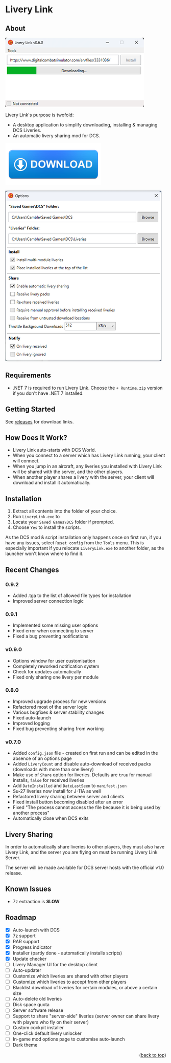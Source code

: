 # Livery Link

## About

[![Watch the video][screenshot]](https://youtu.be/OmfYs3eZ3ro)

Livery Link's purpose is twofold:
- A desktop application to simplify downloading, installing & managing DCS Liveries.
- An automatic livery sharing mod for DCS.

[![Download][download]](https://github.com/Camble/LiveryLink/releases/download/v0.9.2/LiveryLink.v0.9.2.+.Runtime.zip)

![Options][options-screenshot]

## Requirements

- .NET 7 is required to run Livery Link. Choose the `+ Runtime.zip` version if you don't have .NET 7 installed.


## Getting Started

See [releases](https://github.com/Camble/LiveryLink/releases) for download links.


## How Does It Work?

- Livery Link auto-starts with DCS World.
- When you connect to a server which has Livery Link running, your client will connect.
- When you jump in an aircraft, any liveries you installed with Livery Link will be shared with the server, and the other players.
- When another player shares a livery with the server, your client will download and install it automatically.


## Installation

1. Extract all contents into the folder of your choice.
1. Run `LiveryLink.exe` to 
1. Locate your `Saved Games\DCS` folder if prompted.
1. Choose `Yes` to install the scripts.

As the DCS mod & script installation only happens once on first run, if you have any issues, select `Reset config` from the `Tools` menu. This is especially important if you relocate `LiveryLink.exe` to another folder, as the launcher won't know where to find it.


## Recent Changes

### 0.9.2

- Added .tga to the list of allowed file types for installation
- Improved server connection logic

### 0.9.1

- Implemented some missing user options
- Fixed error when connecting to server
- Fixed a bug preventing notifications

### v0.9.0

- Options window for user customisation
- Completely reworked notification system
- Check for updates automatically
- Fixed only sharing one livery per module

### 0.8.0

- Improved upgrade process for new versions
- Refactored most of the server logic
- Various bugfixes & server stability changes
- Fixed auto-launch
- Improved logging
- Fixed bug preventing sharing from working

### v0.7.0

- Added `config.json` file - created on first run and can be edited in the absence of an options page
- Added `LiveryCount` and disable auto-download of received packs (downloads with more than one livery)
- Make use of `Share` option for liveries. Defaults are `true` for manual installs, `false` for received liveries
- Add `DateInstalled` and `DateLastSeen` to `manifest.json`
- Su-27 liveries now install for J-11A as well
- Refactored livery sharing between server and clients
- Fixed install button becoming disabled after an error
- Fixed "The process cannot access the file because it is being used by another process"
- Automatically close when DCS exits


## Livery Sharing

In order to automatically share liveries to other players, they must also have Livery Link, and the server you are flying on must be running Livery Link Server.

The server will be made available for DCS server hosts with the official v1.0 release.


## Known Issues

- 7z extraction is **SLOW**


## Roadmap

- [x] Auto-launch with DCS
- [x] 7z support
- [x] RAR support
- [x] Progress indicator
- [x] Installer (partly done - automatically installs scripts)
- [x] Update checker
- [ ] Livery Manager UI for the desktop client
- [ ] Auto-updater
- [ ] Customize which liveries are shared with other players
- [ ] Customize which liveries to accept from other players
- [ ] Blacklist download of liveries for certain modules, or above a certain size
- [ ] Auto-delete old liveries
- [ ] Disk space quota
- [ ] Server software release
- [ ] Support to share "server-side" liveries (server owner can share livery with players who fly on their server)
- [ ] Custom cockpit installer
- [ ] One-click default livery unlocker
- [ ] In-game mod options page to customise auto-launch
- [ ] Dark theme

<p align="right">(<a href="#readme-top">back to top</a>)</p>

[screenshot]: https://github.com/Camble/LiveryLink/blob/main/screenshot-0.6.0.png
[options-screenshot]: https://github.com/Camble/LiveryLink/blob/main/screenshot-0.9.0-options.png
[download]: https://github.com/Camble/LiveryLink/blob/main/download.png